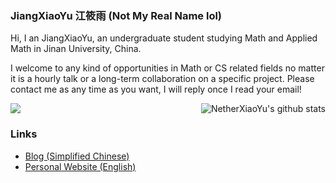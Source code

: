 ### JiangXiaoYu 江筱雨 (Not My Real Name lol)
Hi, I an JiangXiaoYu, an undergraduate student studying Math and Applied Math in Jinan University, China. 

I welcome to any kind of opportunities in Math or CS related fields no matter it is a hourly talk or a long-term collaboration on a specific project. Please contact me as any time as you want, I will reply once I read your email!

<img align="right" src="https://github-readme-stats.vercel.app/api/?username=NetherXiaoYu&show_icons=true&count_private=true&line_height=30&hide_border=1&card_width=450&role=OWNER,COLLABORATOR" alt="NetherXiaoYu's github stats"/>

<img src="https://github-readme-stats.vercel.app/api/top-langs/?username=NetherXiaoYu&layout=compact&langs_count=10&hide_border=1&role=OWNER,COLLABORATOR"/>

### Links
- [Blog (Simplified Chinese)](https://www.yuisblog.com)
- [Personal Website (English)](https://www.seonglam.top)
